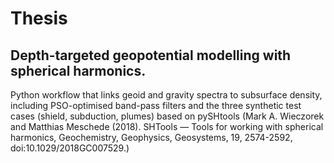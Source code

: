 # Thesis

## Depth-targeted geopotential modelling with spherical harmonics.

Python workflow that links geoid and gravity spectra to subsurface density, including PSO-optimised band-pass filters and the three synthetic test cases (shield, subduction, plumes) based on pySHtools (Mark A. Wieczorek and Matthias Meschede (2018). SHTools — Tools for working with spherical harmonics, Geochemistry, Geophysics, Geosystems, 19, 2574-2592, doi:10.1029/2018GC007529.)
